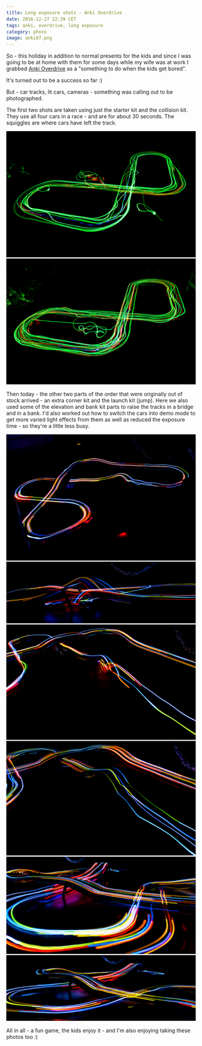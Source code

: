 ```yaml
---
title: Long exposure shots - Anki Overdrive
date: 2016-12-27 22:39 CET
tags: anki, overdrive, long exposure
category: photo
image: anki07.png
---
```


So - this holiday in addition to normal presents for the kids and since I was going to be at home with them for some days while my wife was at work I grabbed [Anki Overdrive](https://anki.com/en-us/overdrive) as a "something to do when the kids get bored".

It's turned out to be a success so far :)

But - car tracks, lit cars, cameras - something was calling out to be photographed.

The first two shots are taken using just the starter kit and the collision kit. They use all four cars in a race - and are for about 30 seconds. The squiggles are where cars have left the track.

![Anki Overdrive](anki01.jpg 'Anki Overdrive')
![Anki Overdrive](anki02.jpg 'Anki Overdrive')

Then today - the other two parts of the order that were originally out of stock arrived - an extra corner kit and the launch kit (jump). Here we also used some of the elevation and bank kit parts to raise the tracks in a bridge and in a bank. I'd also worked out how to switch the cars into demo mode to get more varied light effects from them as well as reduced the exposure time - so they're a little less busy.

![Anki Overdrive](anki03.jpg 'Anki Overdrive')
![Anki Overdrive](anki04.jpg 'Anki Overdrive')
![Anki Overdrive](anki05.jpg 'Anki Overdrive')
![Anki Overdrive](anki06.jpg 'Anki Overdrive')
![Anki Overdrive](anki07.jpg 'Anki Overdrive')
![Anki Overdrive](anki08.jpg 'Anki Overdrive')

All in all - a fun game, the kids enjoy it - and I'm also enjoying taking these photos too :)